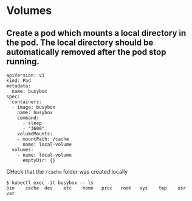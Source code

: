 # Volumes

## Create a pod which mounts a local directory in the pod. The local directory should be automatically removed after the pod stop running.

```
apiVersion: v1
kind: Pod
metadata:
  name: busybox
spec:
  containers:
  - image: busybox
    name: busybox
    command:
      - sleep
      - "3600"
    volumeMounts:
    - mountPath: /cache
      name: local-volume
  volumes:
    - name: local-volume
      emptyDir: {}
```

CHeck that the `/cache` folder was created locally

```
$ kubectl exec -it busybox -- ls
bin    cache  dev    etc    home   proc   root   sys    tmp    usr    var
```


